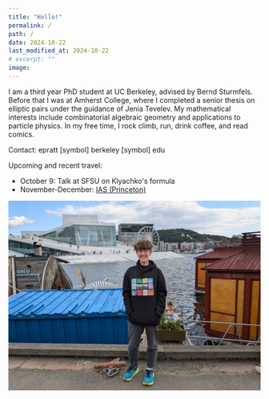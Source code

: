 ```yaml
---
title: "Hello!"
permalink: /
path: /
date: 2024-10-22
last_modified_at: 2024-10-22
# excerpt: ""
image:
---
```


I am a third year PhD student at UC Berkeley, advised by Bernd Sturmfels. Before that I was at Amherst College, where I completed a senior thesis on elliptic pairs under the guidance of Jenia Tevelev. My mathematical interests include combinatorial algebraic geometry and applications to particle physics. In my free time, I rock climb, run, drink coffee, and read comics.

Contact: epratt [symbol] berkeley [symbol] edu

Upcoming and recent travel:
* October 9: Talk at SFSU on Klyachko's formula
* November-December: [IAS (Princeton)](https://www.ias.edu/math/events/sp/24-25)

![alt text](/assets/images/oslo3.jpg "Title")
